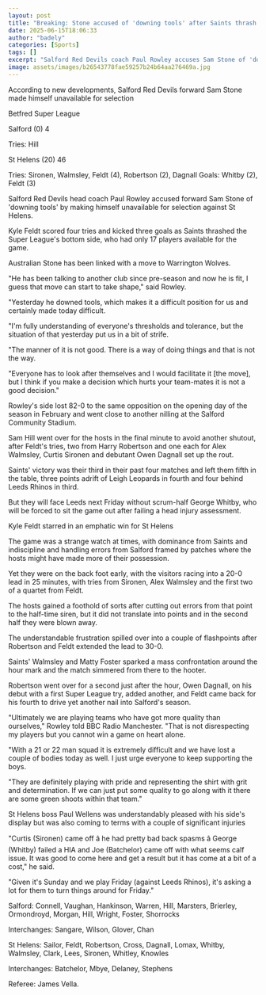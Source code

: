 ```yaml
---
layout: post
title: "Breaking: Stone accused of 'downing tools' after Saints thrash Salford"
date: 2025-06-15T18:06:33
author: "badely"
categories: [Sports]
tags: []
excerpt: "Salford Red Devils coach Paul Rowley accuses Sam Stone of 'downing tools' by making himself unavailable for selection against St Helens."
image: assets/images/b26543778fae59257b24b64aa276469a.jpg
---
```


According to new developments, Salford Red Devils forward Sam Stone made himself unavailable for selection 

Betfred Super League

Salford (0) 4

Tries: Hill

St Helens (20) 46

Tries: Sironen, Walmsley, Feldt (4), Robertson (2), Dagnall Goals: Whitby (2), Feldt (3)

Salford Red Devils head coach Paul Rowley accused forward Sam Stone of 'downing tools' by making himself unavailable for selection against St Helens.

Kyle Feldt scored four tries and kicked three goals as Saints thrashed the Super League's bottom side, who had only 17 players available for the game.

Australian Stone has been linked with a move to Warrington Wolves.

"He has been talking to another club since pre-season and now he is fit, I guess that move can start to take shape," said Rowley. 

"Yesterday he downed tools, which makes it a difficult position for us and certainly made today difficult.

"I'm fully understanding of everyone's thresholds and tolerance, but the situation of that yesterday put us in a bit of strife. 

"The manner of it is not good. There is a way of doing things and that is not the way.

"Everyone has to look after themselves and I would facilitate it [the move], but I think if you make a decision which hurts your team-mates it is not a good decision."

Rowley's side lost 82-0 to the same opposition on the opening day of the season in February and went close to another nilling at the Salford Community Stadium.

Sam Hill went over for the hosts in the final minute to avoid another shutout, after Feldt's tries, two from Harry Robertson and one each for Alex Walmsley, Curtis Sironen and debutant Owen Dagnall set up the rout.

Saints' victory was their third in their past four matches and left them fifth in the table, three points adrift of Leigh Leopards in fourth and four behind Leeds Rhinos in third.

But they will face Leeds next Friday without scrum-half George Whitby, who will be forced to sit the game out after failing a head injury assessment. 

Kyle Feldt starred in an emphatic win for St Helens

The game was a strange watch at times, with dominance from Saints and indiscipline and handling errors from Salford framed by patches where the hosts might have made more of their possession.

Yet they were on the back foot early, with the visitors racing into a 20-0 lead in 25 minutes, with tries from Sironen, Alex Walmsley and the first two of a quartet from Feldt.

The hosts gained a foothold of sorts after cutting out errors from that point to the half-time siren, but it did not translate into points and in the second half they were blown away.

The understandable frustration spilled over into a couple of flashpoints after Robertson and Feldt extended the lead to 30-0. 

Saints' Walmsley and Matty Foster sparked a mass confrontation around the hour mark and the match simmered from there to the hooter.

Robertson went over for a second just after the hour, Owen Dagnall, on his debut with a first Super League try, added another, and Feldt came back for his fourth to drive yet another nail into Salford's season.

"Ultimately we are playing teams who have got more quality than ourselves," Rowley told BBC Radio Manchester. "That is not disrespecting my players but you cannot win a game on heart alone.

"With a 21 or 22 man squad it is extremely difficult and we have lost a couple of bodies today as well. I just urge everyone to keep supporting the boys. 

"They are definitely playing with pride and representing the shirt with grit and determination. If we can just put some quality to go along with it there are some green shoots within that team."

St Helens boss Paul Wellens was understandably pleased with his side's display but was also coming to terms with a couple of significant injuries

"Curtis (Sironen) came off â he had pretty bad back spasms â George (Whitby) failed a HIA and Joe (Batchelor) came off with what seems calf issue. It was good to come here and get a result but it has come at a bit of a cost," he said.

"Given it's Sunday and we play Friday (against Leeds Rhinos), it's asking a lot for them to turn things around for Friday."

Salford: Connell, Vaughan, Hankinson, Warren, Hill, Marsters, Brierley, Ormondroyd, Morgan, Hill, Wright, Foster, Shorrocks

Interchanges: Sangare, Wilson, Glover, Chan

St Helens: Sailor, Feldt, Robertson, Cross, Dagnall, Lomax, Whitby, Walmsley, Clark, Lees, Sironen, Whitley, Knowles

Interchanges: Batchelor, Mbye, Delaney, Stephens

Referee: James Vella.


